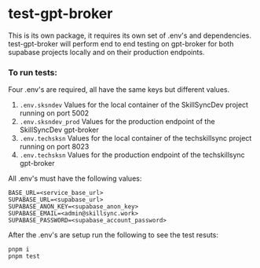 # test-gpt-broker

This is its own package, it requires its own set of .env's and dependencies. 
test-gpt-broker will perform end to end testing on gpt-broker for both supabase
projects locally and on their production endpoints.

### To run tests:

Four .env's are required, all have the same keys but different values.

 1. `.env.sksndev` Values for the local container of the SkillSyncDev project running on port 5002
 2. `.env.sksndev_prod` Values for the production endpoint of the SkillSyncDev gpt-broker
 3. `.env.techsksn` Values for the local container of the techskillsync project running on port 8023
 4. `.env.techsksn` Values for the production endpoint of the techskillsync gpt-broker


All .env's must have the following values:

~~~
BASE_URL=<service_base_url>
SUPABASE_URL=<supabase_url>
SUPABASE_ANON_KEY=<supabase_anon_key>
SUPABASE_EMAIL=<admin@skillsync.work>
SUPABASE_PASSWORD=<supabase_account_password>
~~~

After the .env's are setup run the following to see the test resuts:
~~~
pnpm i
pnpm test
~~~


